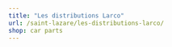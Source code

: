 ```yaml
---
title: "Les distributions Larco"
url: /saint-lazare/les-distributions-larco/
shop: car parts
---
```

